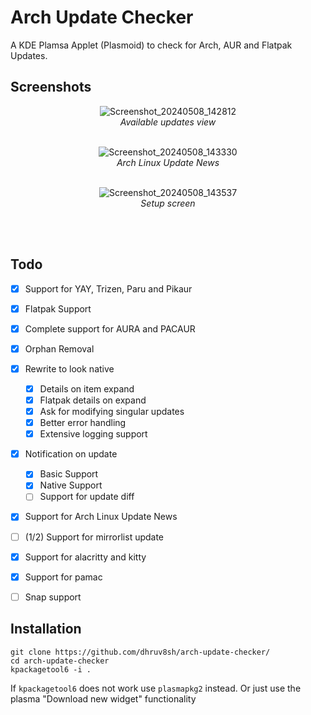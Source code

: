 # Arch Update Checker
A KDE Plamsa Applet (Plasmoid) to check for Arch, AUR and Flatpak Updates.

## Screenshots

<div align="center">
<p>
  
![Screenshot_20240508_142812](https://github.com/dhruv8sh/arch-update-checker/assets/67322047/aebae6ed-d075-4a8c-b5ee-57de7fe6c1c7)<br/>
<i>Available updates view</i>
<br/><br/>
</p>

<p>
  
![Screenshot_20240508_143330](https://github.com/dhruv8sh/arch-update-checker/assets/67322047/5edb0542-12f2-40e2-8cb8-1faa348b96ff)<br/>
<i>Arch Linux Update News</i>
<br/><br/>
</p>

<p>

![Screenshot_20240508_143537](https://github.com/dhruv8sh/arch-update-checker/assets/67322047/91ee7d25-54fd-4191-b65e-51533aa27f8e)<br/>
<i>Setup screen</i>

<br/><br/>
</p>

</div>

## Todo
- [x] Support for YAY, Trizen, Paru and Pikaur
- [x] Flatpak Support
- [x] Complete support for AURA and PACAUR
- [x] Orphan Removal
- [x] Rewrite to look native
  - [x] Details on item expand
  - [x] Flatpak details on expand
  - [x] Ask for modifying singular updates
  - [x] Better error handling
  - [x] Extensive logging support
- [x] Notification on update
  - [x] Basic Support
  - [x] Native Support
  - [ ] Support for update diff
- [x] Support for Arch Linux Update News
- [ ] (1/2) Support for mirrorlist update
- [x] Support for alacritty and kitty
- [x] Support for pamac
- [ ] Snap support


## Installation
```
git clone https://github.com/dhruv8sh/arch-update-checker/
cd arch-update-checker
kpackagetool6 -i .
```
If ```kpackagetool6``` does not work use ```plasmapkg2``` instead.
Or just use the plasma "Download new widget" functionality


